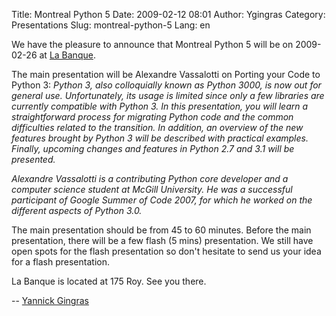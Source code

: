 Title: Montreal Python 5
Date: 2009-02-12 08:01
Author: Ygingras
Category: Presentations
Slug: montreal-python-5
Lang: en

We have the pleasure to announce that Montreal Python 5 will be on
2009-02-26 at [La Banque][].

The main presentation will be Alexandre Vassalotti on Porting your Code
to Python 3: *Python 3, also colloquially known as Python 3000, is now
out for general use. Unfortunately, its usage is limited since only a
few libraries are currently compatible with Python 3. In this
presentation, you will learn a straightforward process for migrating
Python code and the common difficulties related to the transition. In
addition, an overview of the new features brought by Python 3 will be
described with practical examples. Finally, upcoming changes and
features in Python 2.7 and 3.1 will be presented.*

*Alexandre Vassalotti is a contributing Python core developer and a
computer science student at McGill University. He was a successful
participant of Google Summer of Code 2007, for which he worked on the
different aspects of Python 3.0.*

The main presentation should be from 45 to 60 minutes. Before the main
presentation, there will be a few flash (5 mins) presentation. We still
have open spots for the flash presentation so don't hesitate to send us
your idea for a flash presentation.

La Banque is located at 175 Roy. See you there.

-- [Yannick Gingras][]

  [La Banque]: http://labanque.ca
  [Yannick Gingras]: http://ygingras.net
